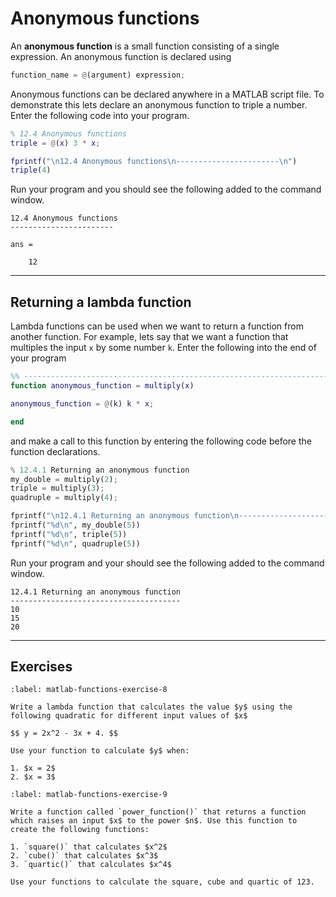 # Anonymous functions

An **anonymous function** is a small function consisting of a single expression. An anonymous function is declared using

```python
function_name = @(argument) expression;
```

Anonymous functions can be declared anywhere in a MATLAB script file. To demonstrate this lets declare an anonymous function to triple a number. Enter the following code into your program.

```matlab
% 12.4 Anonymous functions
triple = @(x) 3 * x;

fprintf("\n12.4 Anonymous functions\n-----------------------\n")
triple(4)
```

Run your program and you should see the following added to the command window.

```text
12.4 Anonymous functions
-----------------------

ans =

    12
```

---

## Returning a lambda function

Lambda functions can be used when we want to return a function from another function. For example, lets say that we want a function that multiples the input `x` by some number `k`. Enter the following into the end of your program

```matlab
%% ------------------------------------------------------------------------
function anonymous_function = multiply(x)

anonymous_function = @(k) k * x;

end
```

and make a call to this function by entering the following code before the function declarations.

```python
% 12.4.1 Returning an anonymous function
my_double = multiply(2);
triple = multiply(3);
quadruple = multiply(4);

fprintf("\n12.4.1 Returning an anonymous function\n--------------------------------------\n")
fprintf("%d\n", my_double(5))
fprintf("%d\n", triple(5))
fprintf("%d\n", quadruple(5))
```

Run your program and your should see the following added to the command window.

```text
12.4.1 Returning an anonymous function
--------------------------------------
10
15
20
```

---

## Exercises

```{exercise}
:label: matlab-functions-exercise-8

Write a lambda function that calculates the value $y$ using the following quadratic for different input values of $x$

$$ y = 2x^2 - 3x + 4. $$

Use your function to calculate $y$ when:

1. $x = 2$
2. $x = 3$
```

```{exercise}
:label: matlab-functions-exercise-9

Write a function called `power_function()` that returns a function which raises an input $x$ to the power $n$. Use this function to create the following functions:

1. `square()` that calculates $x^2$
2. `cube()` that calculates $x^3$
3. `quartic()` that calculates $x^4$

Use your functions to calculate the square, cube and quartic of 123.
```
